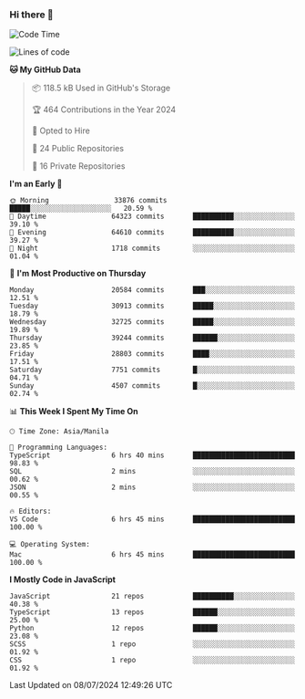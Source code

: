 ### Hi there 👋

<!--START_SECTION:waka-->
![Code Time](http://img.shields.io/badge/Code%20Time-828%20hrs%208%20mins-blue)

![Lines of code](https://img.shields.io/badge/From%20Hello%20World%20I%27ve%20Written-65.4%20million%20lines%20of%20code-blue)

**🐱 My GitHub Data** 

> 📦 118.5 kB Used in GitHub's Storage 
 > 
> 🏆 464 Contributions in the Year 2024
 > 
> 💼 Opted to Hire
 > 
> 📜 24 Public Repositories 
 > 
> 🔑 16 Private Repositories 
 > 
**I'm an Early 🐤** 

```text
🌞 Morning                33876 commits       █████░░░░░░░░░░░░░░░░░░░░   20.59 % 
🌆 Daytime                64323 commits       ██████████░░░░░░░░░░░░░░░   39.10 % 
🌃 Evening                64610 commits       ██████████░░░░░░░░░░░░░░░   39.27 % 
🌙 Night                  1718 commits        ░░░░░░░░░░░░░░░░░░░░░░░░░   01.04 % 
```
📅 **I'm Most Productive on Thursday** 

```text
Monday                   20584 commits       ███░░░░░░░░░░░░░░░░░░░░░░   12.51 % 
Tuesday                  30913 commits       █████░░░░░░░░░░░░░░░░░░░░   18.79 % 
Wednesday                32725 commits       █████░░░░░░░░░░░░░░░░░░░░   19.89 % 
Thursday                 39244 commits       ██████░░░░░░░░░░░░░░░░░░░   23.85 % 
Friday                   28803 commits       ████░░░░░░░░░░░░░░░░░░░░░   17.51 % 
Saturday                 7751 commits        █░░░░░░░░░░░░░░░░░░░░░░░░   04.71 % 
Sunday                   4507 commits        █░░░░░░░░░░░░░░░░░░░░░░░░   02.74 % 
```


📊 **This Week I Spent My Time On** 

```text
🕑︎ Time Zone: Asia/Manila

💬 Programming Languages: 
TypeScript               6 hrs 40 mins       █████████████████████████   98.83 % 
SQL                      2 mins              ░░░░░░░░░░░░░░░░░░░░░░░░░   00.62 % 
JSON                     2 mins              ░░░░░░░░░░░░░░░░░░░░░░░░░   00.55 % 

🔥 Editors: 
VS Code                  6 hrs 45 mins       █████████████████████████   100.00 % 

💻 Operating System: 
Mac                      6 hrs 45 mins       █████████████████████████   100.00 % 
```

**I Mostly Code in JavaScript** 

```text
JavaScript               21 repos            ██████████░░░░░░░░░░░░░░░   40.38 % 
TypeScript               13 repos            ██████░░░░░░░░░░░░░░░░░░░   25.00 % 
Python                   12 repos            ██████░░░░░░░░░░░░░░░░░░░   23.08 % 
SCSS                     1 repo              ░░░░░░░░░░░░░░░░░░░░░░░░░   01.92 % 
CSS                      1 repo              ░░░░░░░░░░░░░░░░░░░░░░░░░   01.92 % 
```




 Last Updated on 08/07/2024 12:49:26 UTC
<!--END_SECTION:waka-->

